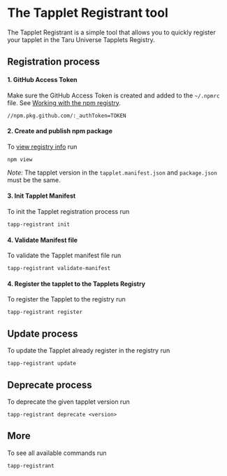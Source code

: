 # The Tapplet Registrant tool

The Tapplet Registrant is a simple tool that allows you to quickly register your tapplet in the Taru Universe Tapplets Registry.


## Registration process

#### 1. GitHub Access Token

Make sure the GitHub Access Token is created and added to the `~/.npmrc` file. See [Working with the npm registry](https://docs.github.com/en/packages/working-with-a-github-packages-registry/working-with-the-npm-registry).

```
//npm.pkg.github.com/:_authToken=TOKEN
```

#### 2. Create and publish npm package

To [view registry info](https://docs.npmjs.com/cli/v10/commands/npm-view) run

```
npm view
```
_Note:_ The tapplet version in the `tapplet.manifest.json` and `package.json` must be the same.


#### 3. Init Tapplet Manifest

To init the Tapplet registration process run

```
tapp-registrant init
```

#### 4. Validate Manifest file

To validate the Tapplet manifest file run

```
tapp-registrant validate-manifest
```

#### 4. Register the tapplet to the Tapplets Registry

To register the Tapplet to the registry run

```
tapp-registrant register
```

## Update process

To update the Tapplet already register in the registry run

```
tapp-registrant update
```

## Deprecate process

To deprecate the given tapplet version run

```
tapp-registrant deprecate <version>
```

## More

To see all available commands run

```
tapp-registrant
```